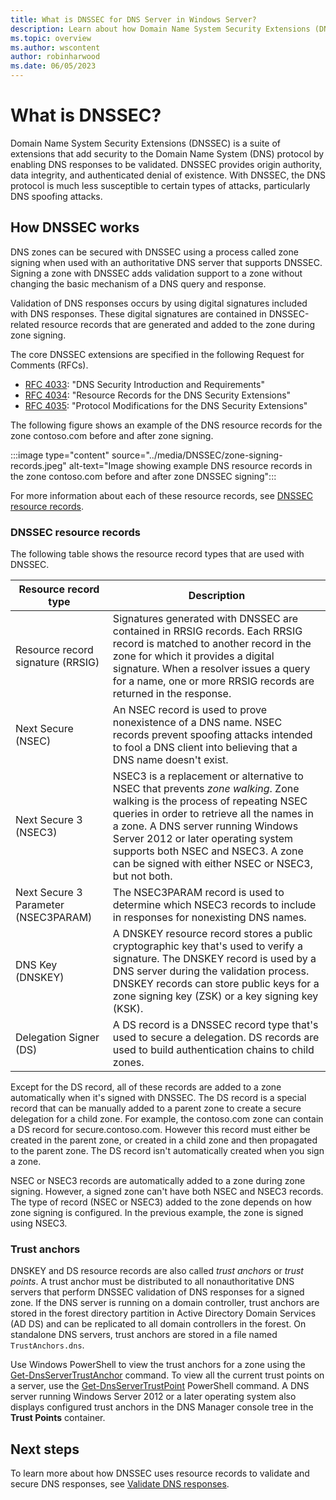 ```yaml
---
title: What is DNSSEC for DNS Server in Windows Server?
description: Learn about how Domain Name System Security Extensions (DNSSEC) adds security to the DNS protocol for DNS Server in Windows Server.
ms.topic: overview
ms.author: wscontent
author: robinharwood
ms.date: 06/05/2023
---
```


# What is DNSSEC?

Domain Name System Security Extensions (DNSSEC) is a suite of extensions that add security to the Domain Name System (DNS) protocol by enabling DNS responses to be validated. DNSSEC provides origin authority, data integrity, and authenticated denial of existence. With DNSSEC, the DNS protocol is much less susceptible to certain types of attacks, particularly DNS spoofing attacks.

## How DNSSEC works

DNS zones can be secured with DNSSEC using a process called zone signing when used with an authoritative DNS server that supports DNSSEC. Signing a zone with DNSSEC adds validation support to a zone without changing the basic mechanism of a DNS query and response.

Validation of DNS responses occurs by using digital signatures included with DNS responses. These digital signatures are contained in DNSSEC-related resource records that are generated and added to the zone during zone signing.

The core DNSSEC extensions are specified in the following Request for Comments (RFCs).

- [RFC 4033](https://datatracker.ietf.org/doc/html/rfc4033): "DNS Security Introduction and Requirements"
- [RFC 4034](https://datatracker.ietf.org/doc/html/rfc4034): "Resource Records for the DNS Security Extensions"
- [RFC 4035](https://datatracker.ietf.org/doc/html/rfc4035): "Protocol Modifications for the DNS Security Extensions"

The following figure shows an example of the DNS resource records for the zone contoso.com before and after zone signing.

:::image type="content" source="../media/DNSSEC/zone-signing-records.jpeg" alt-text="Image showing example DNS resource records in the zone contoso.com before and after zone DNSSEC signing":::

For more information about each of these resource records, see [DNSSEC resource records](#dnssec-resource-records).

### DNSSEC resource records

The following table shows the resource record types that are used with DNSSEC.

| **Resource record type** | **Description** |
| --- | --- |
| Resource record signature (RRSIG) | Signatures generated with DNSSEC are contained in RRSIG records. Each RRSIG record is matched to another record in the zone for which it provides a digital signature. When a resolver issues a query for a name, one or more RRSIG records are returned in the response. |
| Next Secure (NSEC) | An NSEC record is used to prove nonexistence of a DNS name. NSEC records prevent spoofing attacks intended to fool a DNS client into believing that a DNS name doesn't exist. |
| Next Secure 3 (NSEC3) | NSEC3 is a replacement or alternative to NSEC that prevents _zone walking_. Zone walking is the process of repeating NSEC queries in order to retrieve all the names in a zone. A DNS server running Windows Server 2012 or later operating system supports both NSEC and NSEC3. A zone can be signed with either NSEC or NSEC3, but not both. |
| Next Secure 3 Parameter (NSEC3PARAM) | The NSEC3PARAM record is used to determine which NSEC3 records to include in responses for nonexisting DNS names. |
| DNS Key (DNSKEY) | A DNSKEY resource record stores a public cryptographic key that's used to verify a signature. The DNSKEY record is used by a DNS server during the validation process. DNSKEY records can store public keys for a zone signing key (ZSK) or a key signing key (KSK). |
| Delegation Signer (DS) | A DS record is a DNSSEC record type that's used to secure a delegation. DS records are used to build authentication chains to child zones. |

Except for the DS record, all of these records are added to a zone automatically when it's signed with DNSSEC. The DS record is a special record that can be manually added to a parent zone to create a secure delegation for a child zone. For example, the contoso.com zone can contain a DS record for secure.contoso.com. However this record must either be created in the parent zone, or created in a child zone and then propagated to the parent zone. The DS record isn't automatically created when you sign a zone.

NSEC or NSEC3 records are automatically added to a zone during zone signing. However, a signed zone can't have both NSEC and NSEC3 records. The type of record (NSEC or NSEC3) added to the zone depends on how zone signing is configured. In the previous example, the zone is signed using NSEC3.

### Trust anchors

DNSKEY and DS resource records are also called  _trust anchors_  or  _trust points_. A trust anchor must be distributed to all nonauthoritative DNS servers that perform DNSSEC validation of DNS responses for a signed zone. If the DNS server is running on a domain controller, trust anchors are stored in the forest directory partition in Active Directory Domain Services (AD DS) and can be replicated to all domain controllers in the forest. On standalone DNS servers, trust anchors are stored in a file named  `TrustAnchors.dns`.

Use Windows PowerShell to view the trust anchors for a zone using the [Get-DnsServerTrustAnchor](/powershell/module/dnsserver/get-dnsservertrustanchor) command. To view all the current trust points on a server, use the  [Get-DnsServerTrustPoint](/powershell/module/dnsserver/Get-DnsServerTrustPoint) PowerShell command. A DNS server running Windows Server 2012 or a later operating system also displays configured trust anchors in the DNS Manager console tree in the  **Trust Points**  container.

## Next steps

To learn more about how DNSSEC uses resource records to validate and secure DNS responses, see [Validate DNS responses](validate-dns-responses.md).
